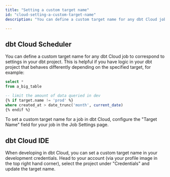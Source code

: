 ```yaml
---
title: "Setting a custom target name"
id: "cloud-setting-a-custom-target-name"
description: "You can define a custom target name for any dbt Cloud job to correspond to settings in your dbt project."

---
```


## dbt Cloud Scheduler

You can define a custom target name for any dbt Cloud job to correspond to settings in your dbt project. This is helpful if you have logic in your dbt project that behaves differently depending on the specified target, for example:

```sql
select *
from a_big_table

-- limit the amount of data queried in dev
{% if target.name != 'prod' %}
where created_at > date_trunc('month', current_date)
{% endif %}
```

To set a custom target name for a job in dbt Cloud, configure the "Target Name" field for your job in the Job Settings page.

<Lightbox src="/img-next/docs/dbt-cloud/using-dbt-cloud/60f3fa2-Screen_Shot_2019-02-08_at_10.33.20_PM.png" title="Overriding the target name to 'prod'"/>

## dbt Cloud IDE
When developing in dbt Cloud, you can set a custom target name in your development credentials. Head to your account (via your profile image in the top right hand corner), select the project under "Credentials" and update the target name.

<Lightbox src="/img-next/docs/dbt-cloud/using-dbt-cloud/development-credentials.png" title="Overriding the target name to 'dev'"/>
